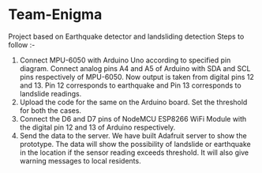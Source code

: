 # Team-Enigma
Project based on Earthquake detector and landsliding detection
Steps to follow :-
1.	Connect MPU-6050 with Arduino Uno according to specified pin diagram. Connect analog pins A4 and A5 of Arduino with SDA and SCL pins respectively of MPU-6050. Now output is taken from digital pins 12 and 13. Pin 12 corresponds to earthquake and Pin 13 corresponds to landslide readings. 
2.	Upload the code for the same on the Arduino board. Set the threshold for both the cases. 
3.	Connect the D6 and D7 pins of NodeMCU ESP8266 WiFi Module with the digital pin 12 and 13 of Arduino respectively.
4.	Send the data to the server. We have built Adafruit server to show the prototype. The data will show the possibility of landslide or earthquake in the location if the sensor reading exceeds threshold. It will also give warning messages to local residents.
